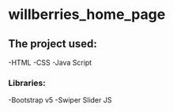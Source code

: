 # willberries_home_page

## The project used:
-HTML
-CSS
-Java Script
### Libraries:
-Bootstrap v5
-Swiper Slider JS
